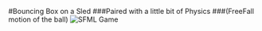 #Bouncing Box on a Sled
###Paired with a little bit of Physics
###(FreeFall motion of the ball)
![SFML Game](https://github.com/muneebsyed6698/SFML/assets/142868081/94d8e8fb-c55b-495a-afc7-21c060f6785a)
